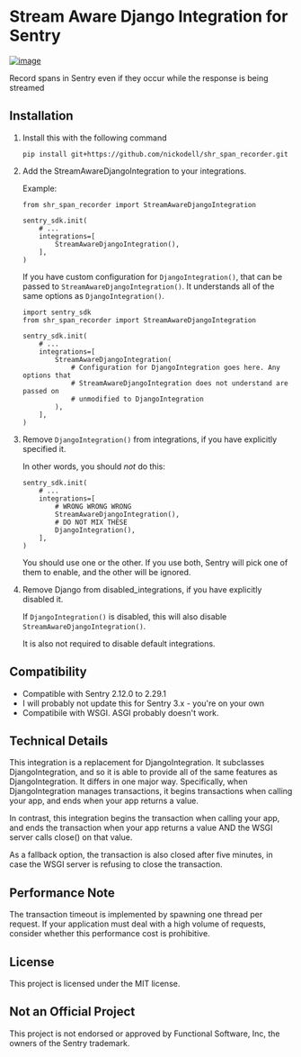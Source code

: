 # Stream Aware Django Integration for Sentry

[![image](https://img.shields.io/pypi/v/shr_span_recorder.svg)](https://pypi.python.org/pypi/shr_span_recorder)

Record spans in Sentry even if they occur while the response is being streamed

## Installation

1.  Install this with the following command

    ```
    pip install git+https://github.com/nickodell/shr_span_recorder.git
    ```

2.  Add the StreamAwareDjangoIntegration to your integrations.

    Example:

    ```
    from shr_span_recorder import StreamAwareDjangoIntegration

    sentry_sdk.init(
        # ...
        integrations=[
            StreamAwareDjangoIntegration(),
        ],
    )
    ```

    If you have custom configuration for `DjangoIntegration()`, that can be passed to `StreamAwareDjangoIntegration()`. It understands all of the same options as `DjangoIntegration()`.

    ```
    import sentry_sdk
    from shr_span_recorder import StreamAwareDjangoIntegration

    sentry_sdk.init(
        # ...
        integrations=[
            StreamAwareDjangoIntegration(
                # Configuration for DjangoIntegration goes here. Any options that
                # StreamAwareDjangoIntegration does not understand are passed on
                # unmodified to DjangoIntegration
            ),
        ],
    )
    ```


3.  Remove `DjangoIntegration()` from integrations, if you have explicitly specified
    it.

    In other words, you should *not* do this:

    ```
    sentry_sdk.init(
        # ...
        integrations=[
            # WRONG WRONG WRONG
            StreamAwareDjangoIntegration(),
            # DO NOT MIX THESE
            DjangoIntegration(),
        ],
    )
    ```

    You should use one or the other. If you use both, Sentry will pick one of them to enable, and the other will be ignored.

4.  Remove Django from disabled_integrations, if you have explicitly disabled it.

    If `DjangoIntegration()` is disabled, this will also disable `StreamAwareDjangoIntegration()`.

    It is also not required to disable default integrations.

## Compatibility

-   Compatible with Sentry 2.12.0 to 2.29.1
-   I will probably not update this for Sentry 3.x - you're on your own
-   Compatibile with WSGI. ASGI probably doesn't work.

## Technical Details

This integration is a replacement for DjangoIntegration. It subclasses DjangoIntegration, and so it is able to provide all of the same features as DjangoIntegration. It differs in one major way. Specifically, when DjangoIntegration manages transactions, it begins transactions when calling your app, and ends when your app returns a value.

In contrast, this integration begins the transaction when calling your app, and ends the transaction when your app returns a value AND the WSGI server calls close() on that value.

As a fallback option, the transaction is also closed after five minutes, in case the WSGI server is refusing to close the transaction.

## Performance Note

The transaction timeout is implemented by spawning one thread per request. If your application must deal with a high volume of requests, consider whether this performance cost is prohibitive.

## License

This project is licensed under the MIT license.

## Not an Official Project

This project is not endorsed or approved by Functional Software, Inc, the owners of the Sentry trademark.
